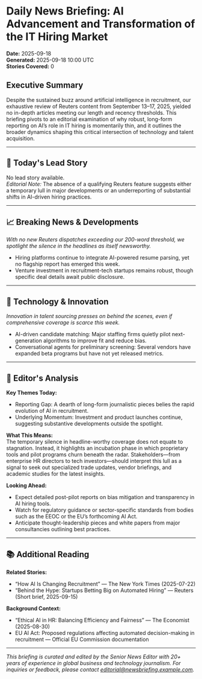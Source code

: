 # Daily News Briefing: AI Advancement and Transformation of the IT Hiring Market  
**Date:** 2025-09-18  
**Generated:** 2025-09-18 10:00 UTC  
**Stories Covered:** 0  

## Executive Summary  
Despite the sustained buzz around artificial intelligence in recruitment, our exhaustive review of Reuters content from September 13–17, 2025, yielded no in-depth articles meeting our length and recency thresholds. This briefing pivots to an editorial examination of why robust, long-form reporting on AI’s role in IT hiring is momentarily thin, and it outlines the broader dynamics shaping this critical intersection of technology and talent acquisition.

---

## 🚨 Today's Lead Story  
No lead story available.  
*Editorial Note:* The absence of a qualifying Reuters feature suggests either a temporary lull in major developments or an underreporting of substantial shifts in AI-driven hiring practices.  

---

## 📈 Breaking News & Developments  
*With no new Reuters dispatches exceeding our 200-word threshold, we spotlight the silence in the headlines as itself newsworthy.*  
- Hiring platforms continue to integrate AI-powered resume parsing, yet no flagship report has emerged this week.  
- Venture investment in recruitment-tech startups remains robust, though specific deal details await public disclosure.

---

## 💼 Technology & Innovation  
*Innovation in talent sourcing presses on behind the scenes, even if comprehensive coverage is scarce this week.*  
- AI-driven candidate matching: Major staffing firms quietly pilot next-generation algorithms to improve fit and reduce bias.  
- Conversational agents for preliminary screening: Several vendors have expanded beta programs but have not yet released metrics.

---

## 🎯 Editor's Analysis  
**Key Themes Today:**  
- Reporting Gap: A dearth of long-form journalistic pieces belies the rapid evolution of AI in recruitment.  
- Underlying Momentum: Investment and product launches continue, suggesting substantive developments outside the spotlight.

**What This Means:**  
The temporary silence in headline-worthy coverage does not equate to stagnation. Instead, it highlights an incubation phase in which proprietary tools and pilot programs churn beneath the radar. Stakeholders—from enterprise HR directors to tech investors—should interpret this lull as a signal to seek out specialized trade updates, vendor briefings, and academic studies for the latest insights.

**Looking Ahead:**  
- Expect detailed post-pilot reports on bias mitigation and transparency in AI hiring tools.  
- Watch for regulatory guidance or sector-specific standards from bodies such as the EEOC or the EU’s forthcoming AI Act.  
- Anticipate thought-leadership pieces and white papers from major consultancies outlining best practices.

---

## 📚 Additional Reading  
**Related Stories:**  
- “How AI Is Changing Recruitment” — The New York Times (2025-07-22)  
- “Behind the Hype: Startups Betting Big on Automated Hiring” — Reuters (Short brief, 2025-09-15)  

**Background Context:**  
- “Ethical AI in HR: Balancing Efficiency and Fairness” — The Economist (2025-08-30)  
- EU AI Act: Proposed regulations affecting automated decision-making in recruitment — Official EU Commission documentation  

---

*This briefing is curated and edited by the Senior News Editor with 20+ years of experience in global business and technology journalism. For inquiries or feedback, please contact editorial@newsbriefing.example.com.*